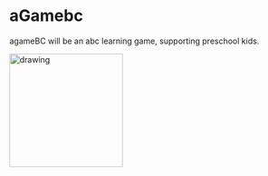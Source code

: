# aGamebc

agameBC will be an abc learning game, supporting preschool kids.


<img src="https://user-images.githubusercontent.com/95278041/154852518-c1ad0d82-63db-4202-88b9-74559cab3104.png" alt="drawing" width="200"/>


